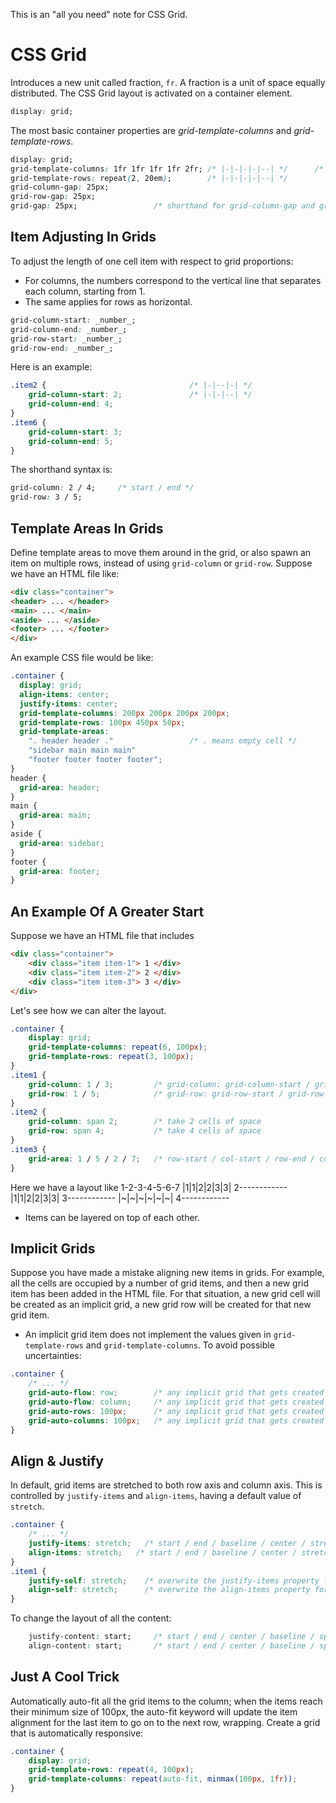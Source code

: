 This is an "all you need" note for CSS Grid.


# CSS Grid
Introduces a new unit called fraction, `fr`. A fraction is a unit of space equally distributed.
The CSS Grid layout is activated on a container element.
```css
display: grid;
```
The most basic container properties are *grid-template-columns* and *grid-template-rows*.
```css
display: grid;
grid-template-columns: 1fr 1fr 1fr 1fr 2fr; /* |-|-|-|-|--| */      /* auto can also be used */
grid-template-rows: repeat(2, 20em);        /* |-|-|-|-|--| */
grid-column-gap: 25px;
grid-row-gap: 25px;
grid-gap: 25px;                 /* shorthand for grid-column-gap and grid-row-gap */
```


## Item Adjusting In Grids
To adjust the length of one cell item with respect to grid proportions:
* For columns, the numbers correspond to the vertical line that separates each column, starting from 1.
* The same applies for rows as horizontal.
```css
grid-column-start: _number_;
grid-column-end: _number_;
grid-row-start: _number_;
grid-row-end: _number_;
```
Here is an example:
```css
.item2 {                                /* |-|--|-| */
    grid-column-start: 2;               /* |-|-|--| */
    grid-column-end: 4;
}
.item6 {
    grid-column-start: 3;
    grid-column-end: 5;
}
```
The shorthand syntax is:
```css
grid-column: 2 / 4;     /* start / end */
grid-row: 3 / 5;
```


## Template Areas In Grids
Define template areas to move them around in the grid, or also spawn an item on multiple rows, instead of using `grid-column` or `grid-row`.
Suppose we have an HTML file like:
```html
<div class="container">
<header> ... </header>
<main> ... </main>
<aside> ... </aside>
<footer> ... </footer>
</div>
```
An example CSS file would be like:
```css
.container {
  display: grid;
  align-items: center;
  justify-items: center;
  grid-template-columns: 200px 200px 200px 200px;
  grid-template-rows: 100px 450px 50px;
  grid-template-areas:
    ". header header ."                 /* . means empty cell */
    "sidebar main main main"
    "footer footer footer footer";
}
header {
  grid-area: header;
}
main {
  grid-area: main;
}
aside {
  grid-area: sidebar;
}
footer {
  grid-area: footer;
}
```


## An Example Of A Greater Start
Suppose we have an HTML file that includes
```html
<div class="container">
    <div class="item item-1"> 1 </div>
    <div class="item item-2"> 2 </div>
    <div class="item item-3"> 3 </div>
</div>
```
Let's see how we can alter the layout.
```css
.container {
    display: grid;
    grid-template-columns: repeat(6, 100px);
    grid-template-rows: repeat(3, 100px);
}
.item1 {
    grid-column: 1 / 3;         /* grid-column: grid-column-start / grid-column-end     */
    grid-row: 1 / 5;            /* grid-row: grid-row-start / grid-row-end              */
}
.item2 {
    grid-column: span 2;        /* take 2 cells of space                                */
    grid-row: span 4;           /* take 4 cells of space                                */
}
.item3 {
    grid-area: 1 / 5 / 2 / 7;   /* row-start / col-start / row-end / col-end            */
}
```
Here we have a layout like
1-2-3-4-5-6-7
|1|1|2|2|3|3|
2------------
|1|1|2|2|3|3|
3------------
|~|~|~|~|~|~|
4------------

* Items can be layered on top of each other.


## Implicit Grids
Suppose you have made a mistake aligning new items in grids. For example, all the cells are occupied by a number of grid items,
and then a new grid item has been added in the HTML file. For that situation, a new grid cell will be created as an implicit grid,
a new grid row will be created for that new grid item.
* An implicit grid item does not implement the values given in `grid-template-rows` and `grid-template-columns`.
To avoid possible uncertainties:
```css
.container {
    /* ... */
    grid-auto-flow: row;        /* any implicit grid that gets created will be layed out in a new row       */
    grid-auto-flow: column;     /* any implicit grid that gets created will be layed out in a new column    */
    grid-auto-rows: 100px;      /* any implicit grid that gets created will occupy 100px row                */
    grid-auto-columns: 100px;   /* any implicit grid that gets created will occupy 100px column             */
}
```


## Align & Justify
In default, grid items are stretched to both row axis and column axis. This is controlled by `justify-items` and `align-items`,
having a default value of `stretch`.
```css
.container {
    /* ... */
    justify-items: stretch;   /* start / end / baseline / center / stretch        */
    align-items: stretch;   /* start / end / baseline / center / stretch          */
}
.item1 {
    justify-self: stretch;    /* overwrite the justify-items property for this specific grid item         */
    align-self: stretch;      /* overwrite the align-items property for this specific grid item           */
}
```
To change the layout of all the content:
```css
    justify-content: start;     /* start / end / center / baseline / space-between / space-around / space-evenly    */
    align-content: start;       /* start / end / center / baseline / space-between / space-around / space-evenly    */
```


## Just A Cool Trick
Automatically auto-fit all the grid items to the column; when the items reach their minimum size of 100px,
the auto-fit keyword will update the item alignment for the last item to go on to the next row, wrapping.
Create a grid that is automatically responsive:
```css
.container {
    display: grid;
    grid-template-rows: repeat(4, 100px);
    grid-template-columns: repeat(auto-fit, minmax(100px, 1fr));
}
```

